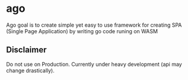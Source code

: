 # ago
Ago goal is to create simple yet easy to use framework for creating SPA (Single Page Application) by writing go code runing on WASM

## Disclaimer
Do not use on Production. Currently under heavy development (api may change drastically).